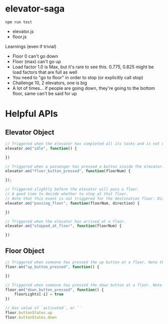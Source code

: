 # elevator-saga


`npm run test`
* elevator.js
* floor.js


Learnings (even if trivial)
* Floor 0 can't go down
* Floor (max) can't go up
* Load factor 1.0 is Max, but it's rare to see this. 0.775, 0.825 might be load factors that are full as well
* You need to "go to floor" in order to stop (or explicitly call stop)
* Challenge 10, 2 elevators, one is big
* A lot of times... if people are going down, they're going to the bottom floor, same can't be said for up

# Helpful APIs

## Elevator Object

```javascript
// Triggered when the elevator has completed all its tasks and is not doing anything.
elevator.on("idle", function() {

})
```

```javascript
// Triggered when a passenger has pressed a button inside the elevator.	
elevator.on("floor_button_pressed", function(floorNum) {

});
```

```javascript
// Triggered slightly before the elevator will pass a floor. 
// A good time to decide whether to stop at that floor. 
// Note that this event is not triggered for the destination floor. Direction is either "up" or "down".	
elevator.on("passing_floor", function(floorNum, direction) { 

})
```

```javascript
// Triggered when the elevator has arrived at a floor.	
elevator.on("stopped_at_floor", function(floorNum) {

})
```


## Floor Object

```javascript
// Triggered when someone has pressed the up button at a floor. Note that passengers will press the button again if they fail to enter an elevator.
floor.on("up_button_pressed", function() {

})
```

```javascript
// Triggered when someone has pressed the down button at a floor. Note that passengers will press the button again if they fail to enter an elevator.	
floor.on("down_button_pressed", function() {
    floorLights[-i] = true
})
```

```javascript
// Has value of `activated`, or ``
floor.buttonStates.up
floor.buttonStates.down
```
